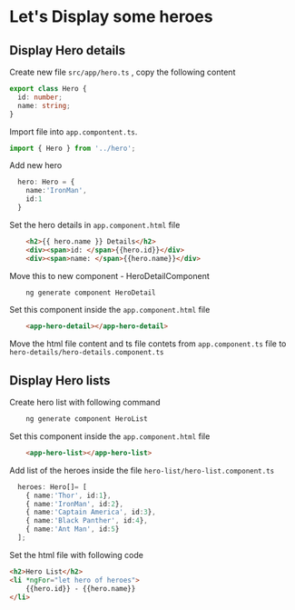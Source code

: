 # Let's Display some heroes

## Display Hero details

Create new file `src/app/hero.ts` , copy the following content 
```typescript
export class Hero {
  id: number;
  name: string;
}
```

Import file into `app.compontent.ts`.
```typescript
import { Hero } from '../hero';
```

Add new hero 
```typescript
  hero: Hero = {
    name:'IronMan',
    id:1
  }
```

Set the hero details in `app.component.html` file
```html
    <h2>{{ hero.name }} Details</h2>
    <div><span>id: </span>{{hero.id}}</div>
    <div><span>name: </span>{{hero.name}}</div>
```

Move this to new component - HeroDetailComponent
```cmd 
    ng generate component HeroDetail
```

Set this component inside the `app.component.html` file
```html 
    <app-hero-detail></app-hero-detail>
```

Move the html file content and ts file contets from `app.component.ts` file to `hero-details/hero-details.component.ts`


## Display Hero lists

Create hero list with following command 
```cmd 
    ng generate component HeroList
```

Set this component inside the `app.component.html` file
```html 
    <app-hero-list></app-hero-list>
```

Add list of the heroes inside the file `hero-list/hero-list.component.ts`
```typescript
  heroes: Hero[]= [
    { name:'Thor', id:1},
    { name:'IronMan', id:2},
    { name:'Captain America', id:3},
    { name:'Black Panther', id:4},
    { name:'Ant Man', id:5}
  ];
```

Set the html file with following code 
```html 
<h2>Hero List</h2>
<li *ngFor="let hero of heroes">
    {{hero.id}} - {{hero.name}}
</li>
```